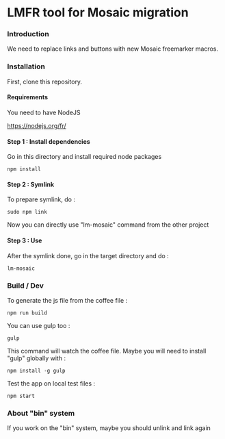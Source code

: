 # LMFR tool for Mosaic migration

### Introduction

We need to replace links and buttons with new Mosaic freemarker macros.

### Installation

First, clone this repository.

#### Requirements

You need to have NodeJS

https://nodejs.org/fr/


#### Step 1 : Install dependencies

Go in this directory and install required node packages
```
npm install
```

#### Step 2 : Symlink

To prepare symlink, do :
```
sudo npm link
```

Now you can directly use "lm-mosaic" command from the other project


#### Step 3 : Use

After the symlink done, go in the target directory and do :
```
lm-mosaic
```


### Build / Dev

To generate the js file from the coffee file :
```
npm run build
```

You can use gulp too :
```
gulp
```
This command will watch the coffee file.
Maybe you will need to install "gulp" globally with :
```
npm install -g gulp
```

Test the app on local test files :
```
npm start
```

### About "bin" system

If you work on the "bin" system, maybe you should unlink and link again
